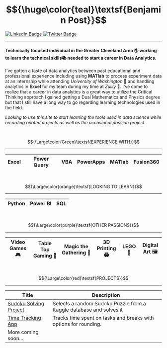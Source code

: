 
  # $${\huge\color{teal}\textsf{Benjamin Post}}$$

  



<div id="badges">
  <a href="https://www.linkedin.com/in/postbenjamind/">
    <img src="https://img.shields.io/badge/LinkedIn-blue?style=for-the-badge&logo=linkedin&logoColor=white" alt="LinkedIn Badge"/>
  </a>
  <a href="https://twitter.com/WeirdIce">
    <img src="https://img.shields.io/badge/Twitter-blue?style=for-the-badge&logo=twitter&logoColor=white" alt="Twitter Badge"/>
  </a>
</div>

---


#### Technically focused individual in the Greater Cleveland Area :earth_americas: working to learn the technical skills:books: needed to start a career in Data Analytics.

I've gotten a taste of data analytics between past educational and professional experience including using **MATlab** to process experiment data at an internship while attending *University of Washington* :school: and handling analytics in **Excel** for my team during my time at *Zulily* :office:. I've come to realize that a career in data analytics is a great way to utilize the Critical Thinking approach I gained getting a Dual Mathematics and Physics degree but that I still have a long way to go regarding learning technologies used in the field.

*Looking to use this site to start learning the tools used in data science while recording related projects as well as the occasional passion project.*

<br>

 $${\Large\color{Green}\textsf{EXPERIENCE WITH}}$$

---

Excel | Power Query | VBA | PowerApps | MATlab | Fusion360
---|---|---|---|---|---

<br>

$${\Large\color{orange}\textsf{LOOKING TO LEARN}}$$

---

Python | Power BI | SQL
---|---|---

<br>

 $${\Large\color{purple}\textsf{OTHER PASSIONS}}$$

 ---

Video Games :video_game: | Table Top Gaming :game_die: | Magic the Gathering :flower_playing_cards: | 3D Printing :printer: | LEGO :bricks: | Digital Art :framed_picture: |
|--- | ---|--- |--- |--- |--- |

<br>

 $${\Large\color{red}\textsf{PROJECTS}}$$

---

| Title | Description|
|---|---|
|[Sudoku Solving Project](https://github.com/weirdice/Sudoku_Solver) | Selects a random Sudoku Puzzle from a Kaggle database and solves it|
|[Time Tracking App](https://github.com/weirdice/Time_Tracker)|Tracks time spent on tasks and breaks with options for rounding.|
More coming soon...| |


<!--
**weirdice/weirdice** is a ✨ _special_ ✨ repository because its `README.md` (this file) appears on your GitHub profile.

FORMATING NOTES

Headings:
# LARGEST
## MEDIUM
### SMALL

Styling
**Bold**    __Bold__
*Italic*    _Italic_
**Bold with nested _Italic_**
***Bold & Italic*** ___Bold & Italic___
~~Strikethrough~~
<sub>Subscript</sub>
<sup>Superscript</sup>

> Format as a quote

>[!NOTE]
>This adds a note section. Keywords TIP, IMPORTANT, WARNING, and CAUTION can also be used

Use 'this format' to embed code in text
Use
'''
This format
To have a coding section
'''

Colors can be referenced with hex '#ffffff'

Links can be added using [Text to Show](URL)

Images can be added via links ![Alt Text](Image URL)

Relative links can also be used /subfolder/file.png

Task lists
- [x] This is done
- [ ] This needs to be done

:EMOJICODE:

Here is a footnote[^1]
[^1]: This is the reference
-->
